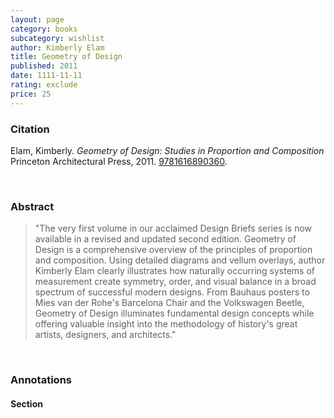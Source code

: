 ```yaml
---
layout: page
category: books
subcategory: wishlist
author: Kimberly Elam
title: Geometry of Design
published: 2011
date: 1111-11-11
rating: exclude
price: 25
---
```


### Citation

Elam, Kimberly. *Geometry of Design: Studies in Proportion and Composition* Princeton Architectural Press, 2011. [9781616890360](https://papress.com/products/geometry-of-design-revised-and-updated-second-edition-studies-in-proportion-and-composition).

<br>

### Abstract

> "The very first volume in our acclaimed Design Briefs series is now available in a revised and updated second edition. Geometry of Design is a comprehensive overview of the principles of proportion and composition. Using detailed diagrams and vellum overlays, author Kimberly Elam clearly illustrates how naturally occurring systems of measurement create symmetry, order, and visual balance in a broad spectrum of successful modern designs. From Bauhaus posters to Mies van der Rohe's Barcelona Chair and the Volkswagen Beetle, Geometry of Design illuminates fundamental design concepts while offering valuable insight into the methodology of history's great artists, designers, and architects."

<br>

### Annotations

#### Section

<br>
